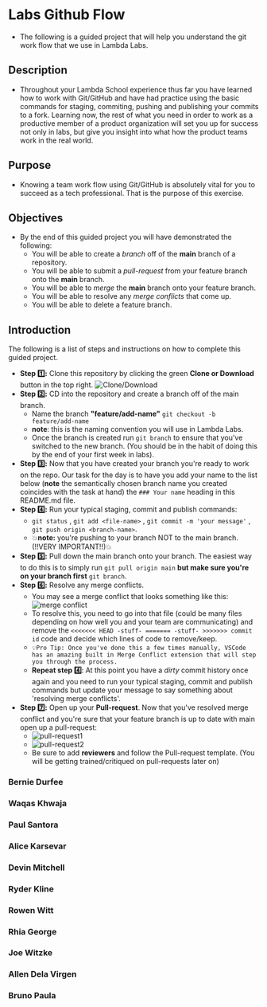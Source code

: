 # Labs Github Flow

-   The following is a guided project that will help you understand the git work flow that we use in Lambda Labs.

## Description

-   Throughout your Lambda School experience thus far you have learned how to work with Git/GitHub and have had practice using the basic commands for staging, commiting, pushing and publishing your commits to a fork. Learning now, the rest of what you need in order to work as a productive member of a product organization will set you up for success not only in labs, but give you insight into what how the product teams work in the real world.

## Purpose

-   Knowing a team work flow using Git/GitHub is absolutely vital for you to succeed as a tech professional. That is the purpose of this exercise.

## Objectives

-   By the end of this guided project you will have demonstrated the following:
    -   You will be able to create a _branch_ off of the **main** branch of a repository.
    -   You will be able to submit a _pull-request_ from your feature branch onto the **main** branch.
    -   You will be able to _merge_ the **main** branch onto your feature branch.
    -   You will be able to resolve any _merge conflicts_ that come up.
    -   You will be able to delete a feature branch.

## Introduction

The following is a list of steps and instructions on how to complete this guided project.

-   **Step 1️⃣:** Clone this repository by clicking the green **Clone or Download** button in the top right.
    ![Clone/Download](https://tk-assets.lambdaschool.com/054e5ad4-75cd-4b98-b929-7bf453bc8263_ScreenShot2020-04-13at7.31.05AM.png)
-   **Step 2️⃣:** CD into the repository and create a branch off of the main branch.
    -   Name the branch **"feature/add-name"** `git checkout -b feature/add-name`
    -   **note**: this is the naming convention you will use in Lambda Labs.
    -   Once the branch is created run `git branch` to ensure that you've switched to the new branch. (You should be in the habit of doing this by the end of your first week in labs).
-   **Step 3️⃣:** Now that you have created your branch you're ready to work on the repo. Our task for the day is to have you add your name to the list below (**note** the semantically chosen branch name you created coincides with the task at hand) the `### Your name` heading in this README.md file.
-   **Step 4️⃣:** Run your typical staging, commit and publish commands:
    -   `git status` , `git add <file-name>` , `git commit -m 'your message'` , `git push origin <branch-name>`.
    -   💥**note:** you're pushing to your branch NOT to the main branch. (!!VERY IMPORTANT!!)💥
-   **Step 5️⃣:** Pull down the main branch onto your branch. The easiest way to do this is to simply run `git pull origin main` **but make sure you're on your branch first** `git branch`.
-   **Step 6️⃣:** Resolve any merge conflicts.
    -   You may see a merge conflict that looks something like this:
        ![merge conflict](https://tk-assets.lambdaschool.com/dd45683f-788d-4bd9-832e-ed901151615f_ScreenShot2020-04-13at8.38.36AM.png)
    -   To resolve this, you need to go into that file (could be many files depending on how well you and your team are communicating) and remove the `<<<<<<< HEAD -stuff- ======= -stuff- >>>>>>> commit id` code and decide which lines of code to remove/keep.
    -   `💡Pro Tip: Once you've done this a few times manually, VSCode has an amazing built in Merge Conflict extension that will step you through the process.`
    -   **Repeat step 4️⃣**: At this point you have a _dirty_ commit history once again and you need to run your typical staging, commit and publish commands but update your message to say something about 'resolving merge conflicts'.
-   **Step 7️⃣:** Open up your **Pull-request**. Now that you've resolved merge conflict and you're sure that your feature branch is up to date with main open up a pull-request:
    -   ![pull-request1](https://tk-assets.lambdaschool.com/f7b3593f-00ab-4de6-a988-6afac8b49b25_ScreenShot2020-04-13at9.19.33AM.png)
    -   ![pull-request2](https://tk-assets.lambdaschool.com/476e30e8-031a-43dd-9a75-bfec86b9b301_ScreenShot2020-04-13at9.19.49AM.png)
    -   Be sure to add **reviewers** and follow the Pull-request template. (You will be getting trained/critiqued on pull-requests later on)

### Bernie Durfee
### Waqas Khwaja
### Paul Santora
### Alice Karsevar
### Devin Mitchell
### Ryder Kline
### Rowen Witt
### Rhia George
### Joe Witzke
### Allen Dela Virgen
### Bruno Paula


